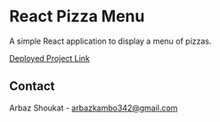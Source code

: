 # React Pizza Menu

A simple React application to display a menu of pizzas.

[Deployed Project Link](https://react-pizza-menu-sepia.vercel.app/)

## Contact

Arbaz Shoukat - [arbazkambo342@gmail.com](mailto:arbazkambo342@gmail.com)
